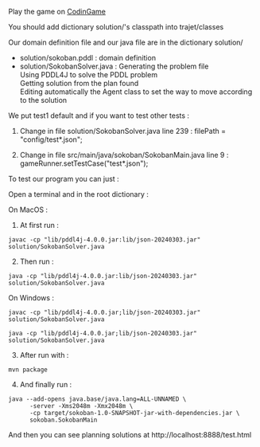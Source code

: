 Play the game on [CodinGame](https://www.codingame.com/training/hard/sokoban)

You should add dictionary solution/'s classpath into trajet/classes

Our domain definition file and our java file are in the dictionary solution/

- solution/sokoban.pddl : domain definition
- solution/SokobanSolver.java : Generating the problem file  
                                Using PDDL4J to solve the PDDL problem  
                                Getting solution from the plan found  
                                Editing automatically the Agent class to set the way to move according to the solution  

We put test1 default and if you want to test other tests : 

1. Change in file solution/SokobanSolver.java line 239 : filePath = "config/test*.json";  

2. Change in file src/main/java/sokoban/SokobanMain.java line 9 : gameRunner.setTestCase("test*.json");

To test our program you can just :  

Open a terminal and in the root dictionary :  

On MacOS : 

1. At first run : 
```
javac -cp "lib/pddl4j-4.0.0.jar:lib/json-20240303.jar" solution/SokobanSolver.java  
```

2. Then run : 
```
java -cp "lib/pddl4j-4.0.0.jar:lib/json-20240303.jar" solution/SokobanSolver.java  
```

On Windows : 
```
javac -cp "lib/pddl4j-4.0.0.jar;lib/json-20240303.jar" solution/SokobanSolver.java  
```

```
java -cp "lib/pddl4j-4.0.0.jar;lib/json-20240303.jar" solution/SokobanSolver.java  
```

3. After run with : 
```
mvn package
```

4. And finally run : 
```
java --add-opens java.base/java.lang=ALL-UNNAMED \
      -server -Xms2048m -Xmx2048m \
      -cp target/sokoban-1.0-SNAPSHOT-jar-with-dependencies.jar \
      sokoban.SokobanMain
```

And then you can see planning solutions at http://localhost:8888/test.html